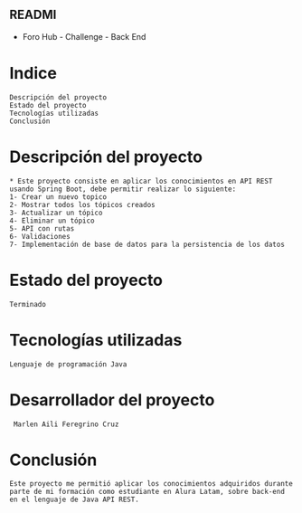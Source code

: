 ## READMI

* Foro Hub - Challenge - Back End

# Indice
    Descripción del proyecto
    Estado del proyecto
    Tecnologías utilizadas
    Conclusión

# Descripción del proyecto
    * Este proyecto consiste en aplicar los conocimientos en API REST usando Spring Boot, debe permitir realizar lo siguiente:
    1- Crear un nuevo topico
    2- Mostrar todos los tópicos creados
    3- Actualizar un tópico
    4- Eliminar un tópico
    5- API con rutas
    6- Validaciones
    7- Implementación de base de datos para la persistencia de los datos

# Estado del proyecto
    Terminado


 # Tecnologías utilizadas
    Lenguaje de programación Java

 # Desarrollador del proyecto
     Marlen Aili Feregrino Cruz

# Conclusión
    Este proyecto me permitió aplicar los conocimientos adquiridos durante parte de mi formación como estudiante en Alura Latam, sobre back-end en el lenguaje de Java API REST.
